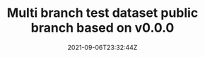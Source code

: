 ---
date: '2021-09-06T23:32:44Z'
link: https://github.com/sscu-budapest/test-dataset-a/releases/tag/v0.0.0-public
release_id: 49095237
repo:
  description: null
  link: https://api.github.com/repos/sscu-budapest/test-dataset-a
  name: test-dataset-a
tag: v0.0.0-public
title: Multi branch test dataset public branch based on v0.0.0
topic:
  name: Dataset
  plural: Datasets
  topic_id: dataset
---